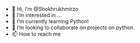 - 👋 Hi, I’m @Shokhrukhmirzo
- 👀 I’m interested in ...
- 🌱 I’m currently learning Python! 
- 💞️ I’m looking to collaborate on projects on python.
- 📫 How to reach me 

<!---
Shokhrukhmirzo/Shokhrukhmirzo is a ✨ special ✨ repository because its `README.md` (this file) appears on your GitHub profile.
You can click the Preview link to take a look at your changes.
--->
